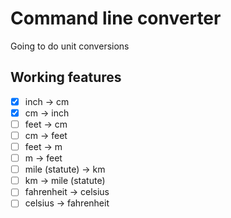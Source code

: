 # Command line converter
Going to do unit conversions

## Working features
- [x] inch -> cm
- [x] cm -> inch
- [ ] feet -> cm
- [ ] cm -> feet
- [ ] feet -> m
- [ ] m -> feet
- [ ] mile (statute) -> km
- [ ] km -> mile (statute)
- [ ] fahrenheit -> celsius
- [ ] celsius -> fahrenheit

